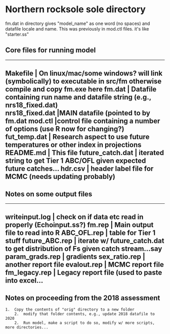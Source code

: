 # Northern rocksole sole directory

fm.dat in directory gives "model_name" as one word (no spaces) and datafile locale and name. 
This was previously in mod.ctl files. it's like "starter.ss"

## Core files for running model
---------------------------------
Makefile  | On linux/mac/some windows? will link (symbolically) to executable in src/fm otherwise compile and copy fm.exe here
fm.dat    | Datafile containing run name and datafile string (e.g., nrs18_fixed.dat)     
nrs18_fixed.dat |MAIN datafile (pointed to by fm.dat
mod.ctl    |control file containing a number of options (use R now for changing?)
fut_temp.dat |  Research aspect to use future temperatures or other index in projections
README.md    |  This file 
future_catch.dat | iterated string to get Tier 1 ABC/OFL given expected future catches...
hdr.csv         | header label file for MCMC (needs updating probably)
---------------------------------

## Notes on some output files 

---------------------------------
writeinput.log   |  check on if data etc read in properly (Echoinput.ss?)
fm.rep           |  Main output file to read into R
ABC_OFL.rep      |  table for Tier 1 stuff
future_ABC.rep   |  iterate w/ future_catch.dat to get distribution of Fs given catch stream...say
param_grads.rep  |  gradients
sex_ratio.rep    |  another report file
evalout.rep      |  MCMC report file
fm_legacy.rep    |  Legacy report file (used to paste into excel... 
---------------------------------

## Notes on proceeding from the 2018 assessment

    1.  Copy the contents of "orig" directory to a new folder   
		2.  modify that folder contents, e.g., update 2018 datafile to 2020 
		2.  Run model, make a script to do so, modify w/ more scripts, more directories...



